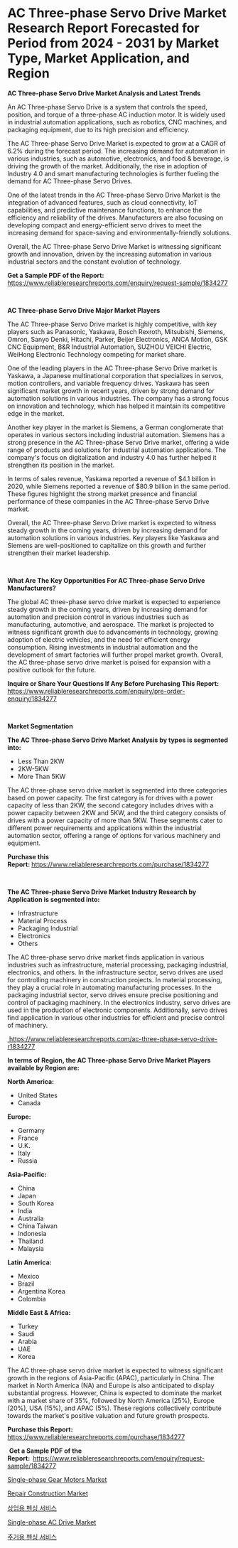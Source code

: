 <p><h1>AC Three-phase Servo Drive Market Research Report Forecasted for Period from 2024 -  2031 by Market Type, Market Application, and Region</h1></p><p><strong>AC Three-phase Servo Drive Market Analysis and Latest Trends</strong></p>
<p><p>An AC Three-phase Servo Drive is a system that controls the speed, position, and torque of a three-phase AC induction motor. It is widely used in industrial automation applications, such as robotics, CNC machines, and packaging equipment, due to its high precision and efficiency.</p><p>The AC Three-phase Servo Drive Market is expected to grow at a CAGR of 6.2% during the forecast period. The increasing demand for automation in various industries, such as automotive, electronics, and food & beverage, is driving the growth of the market. Additionally, the rise in adoption of Industry 4.0 and smart manufacturing technologies is further fueling the demand for AC Three-phase Servo Drives.</p><p>One of the latest trends in the AC Three-phase Servo Drive Market is the integration of advanced features, such as cloud connectivity, IoT capabilities, and predictive maintenance functions, to enhance the efficiency and reliability of the drives. Manufacturers are also focusing on developing compact and energy-efficient servo drives to meet the increasing demand for space-saving and environmentally-friendly solutions.</p><p>Overall, the AC Three-phase Servo Drive Market is witnessing significant growth and innovation, driven by the increasing automation in various industrial sectors and the constant evolution of technology.</p></p>
<p><strong>Get a Sample PDF of the Report:&nbsp;</strong> <a href="https://www.reliableresearchreports.com/enquiry/request-sample/1834277">https://www.reliableresearchreports.com/enquiry/request-sample/1834277</a></p>
<p>&nbsp;</p>
<p><strong>AC Three-phase Servo Drive Major Market Players</strong></p>
<p><p>The AC Three-phase Servo Drive market is highly competitive, with key players such as Panasonic, Yaskawa, Bosch Rexroth, Mitsubishi, Siemens, Omron, Sanyo Denki, Hitachi, Parker, Beijer Electronics, ANCA Motion, GSK CNC Equipment, B&R Industrial Automation, SUZHOU VEICHI Electric, WeiHong Electronic Technology competing for market share.</p><p>One of the leading players in the AC Three-phase Servo Drive market is Yaskawa, a Japanese multinational corporation that specializes in servos, motion controllers, and variable frequency drives. Yaskawa has seen significant market growth in recent years, driven by strong demand for automation solutions in various industries. The company has a strong focus on innovation and technology, which has helped it maintain its competitive edge in the market.</p><p>Another key player in the market is Siemens, a German conglomerate that operates in various sectors including industrial automation. Siemens has a strong presence in the AC Three-phase Servo Drive market, offering a wide range of products and solutions for industrial automation applications. The company's focus on digitalization and industry 4.0 has further helped it strengthen its position in the market.</p><p>In terms of sales revenue, Yaskawa reported a revenue of $4.1 billion in 2020, while Siemens reported a revenue of $80.9 billion in the same period. These figures highlight the strong market presence and financial performance of these companies in the AC Three-phase Servo Drive market.</p><p>Overall, the AC Three-phase Servo Drive market is expected to witness steady growth in the coming years, driven by increasing demand for automation solutions in various industries. Key players like Yaskawa and Siemens are well-positioned to capitalize on this growth and further strengthen their market leadership.</p></p>
<p>&nbsp;</p>
<p><strong>What Are The Key Opportunities For AC Three-phase Servo Drive Manufacturers?</strong></p>
<p><p>The global AC three-phase servo drive market is expected to experience steady growth in the coming years, driven by increasing demand for automation and precision control in various industries such as manufacturing, automotive, and aerospace. The market is projected to witness significant growth due to advancements in technology, growing adoption of electric vehicles, and the need for efficient energy consumption. Rising investments in industrial automation and the development of smart factories will further propel market growth. Overall, the AC three-phase servo drive market is poised for expansion with a positive outlook for the future.</p></p>
<p><strong>Inquire or Share Your Questions If Any Before Purchasing This Report:</strong> <a href="https://www.reliableresearchreports.com/enquiry/pre-order-enquiry/1834277">https://www.reliableresearchreports.com/enquiry/pre-order-enquiry/1834277</a></p>
<p>&nbsp;</p>
<p><strong>Market Segmentation</strong></p>
<p><strong>The AC Three-phase Servo Drive Market Analysis by types is segmented into:</strong></p>
<p><ul><li>Less Than 2KW</li><li>2KW-5KW</li><li>More Than 5KW</li></ul></p>
<p><p>The AC three-phase servo drive market is segmented into three categories based on power capacity. The first category is for drives with a power capacity of less than 2KW, the second category includes drives with a power capacity between 2KW and 5KW, and the third category consists of drives with a power capacity of more than 5KW. These segments cater to different power requirements and applications within the industrial automation sector, offering a range of options for various machinery and equipment.</p></p>
<p><strong>Purchase this Report:&nbsp;</strong><a href="https://www.reliableresearchreports.com/purchase/1834277">https://www.reliableresearchreports.com/purchase/1834277</a></p>
<p>&nbsp;</p>
<p><strong>The AC Three-phase Servo Drive Market Industry Research by Application is segmented into:</strong></p>
<p><ul><li>Infrastructure</li><li>Material Process</li><li>Packaging Industrial</li><li>Electronics</li><li>Others</li></ul></p>
<p><p>The AC three-phase servo drive market finds application in various industries such as infrastructure, material processing, packaging industrial, electronics, and others. In the infrastructure sector, servo drives are used for controlling machinery in construction projects. In material processing, they play a crucial role in automating manufacturing processes. In the packaging industrial sector, servo drives ensure precise positioning and control of packaging machinery. In the electronics industry, servo drives are used in the production of electronic components. Additionally, servo drives find application in various other industries for efficient and precise control of machinery.</p></p>
<p><a href="https://www.reliableresearchreports.com/ac-three-phase-servo-drive-r1834277">&nbsp;https://www.reliableresearchreports.com/ac-three-phase-servo-drive-r1834277</a></p>
<p><strong>In terms of Region, the AC Three-phase Servo Drive Market Players available by Region are:</strong></p>
<p>
    <p> <strong> North America: </strong>
        <ul>
            <li>United States</li>
            <li>Canada</li>
        </ul>
        </p> 
    <p> <strong> Europe: </strong>
        <ul>
            <li>Germany</li>
            <li>France</li>
            <li>U.K.</li>
            <li>Italy</li>
            <li>Russia</li>
        </ul>
        </p> 
    <p> <strong> Asia-Pacific: </strong>
        <ul>
            <li>China</li>
            <li>Japan</li>
            <li>South Korea</li>
            <li>India</li>
            <li>Australia</li>
            <li>China Taiwan</li>
            <li>Indonesia</li>
            <li>Thailand</li>
            <li>Malaysia</li>
        </ul>
        </p> 
    <p> <strong> Latin America: </strong>
        <ul>
            <li>Mexico</li>
            <li>Brazil</li>
            <li>Argentina Korea</li>
            <li>Colombia</li>
        </ul>
        </p> 
    <p> <strong> Middle East & Africa: </strong>
        <ul>
            <li>Turkey</li>
            <li>Saudi</li>
            <li>Arabia</li>
            <li>UAE</li>
            <li>Korea</li>
        </ul>
    </p>
    </p>
<p><p>The AC three-phase servo drive market is expected to witness significant growth in the regions of Asia-Pacific (APAC), particularly in China. The market in North America (NA) and Europe is also anticipated to display substantial progress. However, China is expected to dominate the market with a market share of 35%, followed by North America (25%), Europe (20%), USA (15%), and APAC (5%). These regions collectively contribute towards the market's positive valuation and future growth prospects.</p></p>
<p><strong>Purchase this Report: </strong><a href="https://www.reliableresearchreports.com/purchase/1834277">https://www.reliableresearchreports.com/purchase/1834277</a></p>
<p>&nbsp;<strong>Get a Sample PDF of the Report:&nbsp;&nbsp;</strong><a href="https://www.reliableresearchreports.com/enquiry/request-sample/1834277">https://www.reliableresearchreports.com/enquiry/request-sample/1834277</a></p>
<p><strong></strong></p>
<p><p><a href="https://github.com/gamblestampleyjenny50m5sl6/Market-Research-Report-List-2/blob/main/single-phase-gear-motors-market.md">Single-phase Gear Motors Market</a></p><p><a href="https://issuu.com/reportprime-2/docs/repair-construction-market-size-2030.pptx">Repair Construction Market</a></p><p><a href="https://github.com/FelipeGrrady654556/Market-Research-Report-List-1/blob/main/415584438819.md">상업용 펜싱 서비스</a></p><p><a href="https://github.com/nicholepatriciadoylenwnrjr0/Market-Research-Report-List-2/blob/main/single-phase-ac-drive-market.md">Single-phase AC Drive Market</a></p><p><a href="https://github.com/shade463/Market-Research-Report-List-1/blob/main/923822038820.md">주거용 펜싱 서비스</a></p></p>